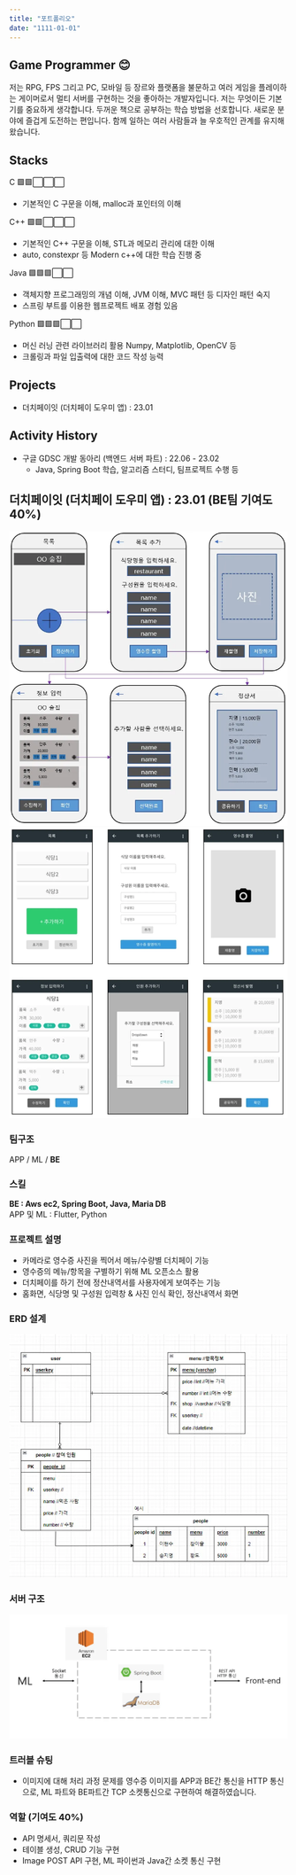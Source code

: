 ```yaml
---
title: "포트폴리오"
date: "1111-01-01"
---
```

## Game Programmer 😊
저는 RPG, FPS 그리고 PC, 모바일 등 장르와 플랫폼을 불문하고 여러 게임을 플레이하는 게이머로서 멀티 서버를 구현하는 것을 좋아하는 개발자입니다. 저는 무엇이든 기본기를 중요하게 생각합니다. 두꺼운 책으로 공부하는 학습 방법을 선호합니다. 새로운 분야에 즐겁게 도전하는 편입니다. 함께 일하는 여러 사람들과 늘 우호적인 관계를 유지해왔습니다.

## Stacks
C 🟩🟩⬜⬜⬜
- 기본적인 C 구문을 이해, malloc과 포인터의 이해

C++ 🟩🟩⬜⬜⬜
- 기본적인 C++ 구문을 이해, STL과 메모리 관리에 대한 이해
- auto, constexpr 등 Modern c++에 대한 학습 진행 중

Java 🟩🟩🟩⬜⬜
- 객체지향 프로그래밍의 개념 이해, JVM 이해, MVC 패턴 등 디자인 패턴 숙지
- 스프링 부트를 이용한 웹프로젝트 배포 경험 있음

Python 🟩🟩🟩⬜⬜
- 머신 러닝 관련 라이브러리 활용 Numpy, Matplotlib, OpenCV 등
- 크롤링과 파일 입출력에 대한 코드 작성 능력

## Projects
- 더치페이잇 (더치페이 도우미 앱) : 23.01

## Activity History
- 구글 GDSC 개발 동아리 (백엔드 서버 파트) : 22.06 - 23.02
    - Java, Spring Boot 학습, 알고리즘 스터디, 팀프로젝트 수행 등


## 더치페이잇 (더치페이 도우미 앱) : 23.01 (BE팀 기여도 40%)
![alt text](image.png)
![alt text](image-1.png)

### 팀구조
APP / ML / **BE**

### 스킬
**BE : Aws ec2, Spring Boot, Java, Maria DB**  
APP 및 ML : Flutter, Python

### 프로젝트 설명
- 카메라로 영수증 사진을 찍어서 메뉴/수량별 더치페이 기능
- 영수증의 메뉴/항목을 구별하기 위해 ML 오픈소스 활용
- 더치페이를 하기 전에 정산내역서를 사용자에게 보여주는 기능
- 홈화면, 식당명 및 구성원 입력창 & 사진 인식 확인, 정산내역서 화면

### ERD 설계
![alt text](image-2.png)

### 서버 구조
![alt text](image-3.png)

### 트러블 슈팅
- 이미지에 대해 처리 과정 문제를 영수증 이미지를 APP과 BE간 통신을 HTTP 통신으로, ML 파트와 BE파트간 TCP 소켓통신으로 구현하여 해결하였습니다.

### 역할 (기여도 40%)
- API 명세서, 쿼리문 작성
- 테이블 생성, CRUD 기능 구현
- Image POST API 구현, ML 파이썬과 Java간 소켓 통신 구현